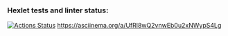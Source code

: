 ### Hexlet tests and linter status:
[![Actions Status](https://github.com/Rolex55/frontend-project-46/actions/workflows/hexlet-check.yml/badge.svg)](https://github.com/Rolex55/frontend-project-46/actions)
https://asciinema.org/a/UfRl8wQ2vnwEb0u2xNWypS4Lg
